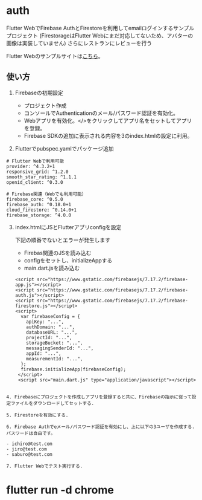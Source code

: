 # auth

Flutter WebでFirebase AuthとFirestoreを利用してemailログインするサンプルプロジェクト
(FirestorageはFlutter Webにまだ対応してないため、アバターの画像は実装していません)
さらにレストランにレビューを行う

Flutter Webのサンプルサイトは[こちら](https://firestore-5643d.web.app)。

## 使い方

1. Firebaseの初期設定

   - プロジェクト作成
   - コンソールでAuthenticationのメール/パスワード認証を有効化。
   - Webアプリを有効化。</>をクリックしてアプリ名をセットしてアプリを登録。
   - Firebase SDKの追加に表示される内容を3のindex.htmlの設定に利用。

2. Flutterでpubspec.yamlでパッケージ追加

  ```
  # Flutter Webで利用可能
  provider: ^4.3.2+1
  responsive_grid: ^1.2.0
  smooth_star_rating: ^1.1.1
  openid_client: ^0.3.0

  # Firebase関連（Webでも利用可能）
  firebase_core: ^0.5.0
  firebase_auth: ^0.18.0+1
  cloud_firestore: ^0.14.0+1
  firebase_storage: ^4.0.0
  ```

3. index.htmlにJSとFlutterアプリconfigを設定

   下記の順番でないとエラーが発生します

   - Firebas関連のJSを読み込む
   - configをセットし、initializeAppする
   - main.dart.jsを読み込む


   ```
   <script src="https://www.gstatic.com/firebasejs/7.17.2/firebase-app.js"></script>
   <script src="https://www.gstatic.com/firebasejs/7.17.2/firebase-auth.js"></script>
   <script src="https://www.gstatic.com/firebasejs/7.17.2/firebase-firestore.js"></script>
   <script>
     var firebaseConfig = {
       apiKey: "...",
       authDomain: "...",
       databaseURL: "...",
       projectId: "...",
       storageBucket: "...",
       messagingSenderId: "...",
       appId: "...",
       measurementId: "...",
     };
     firebase.initializeApp(firebaseConfig);
    </script>
    <script src="main.dart.js" type="application/javascript"></script>
  ```

4. Firebaseにプロジェクトを作成しアプリを登録すると共に、Firebaseの指示に従って設定ファイルをダウンロードしてセットする.

5. Firestoreを有効にする.

6. Firebase Authでeメール/パスワード認証を有効にし、上に以下の3ユーザを作成する. パスワードは自由です。

- ichiro@test.com
- jiro@test.com
- saburo@test.com

7. Flutter Webでテスト実行する.

```
# flutter run -d chrome
```

